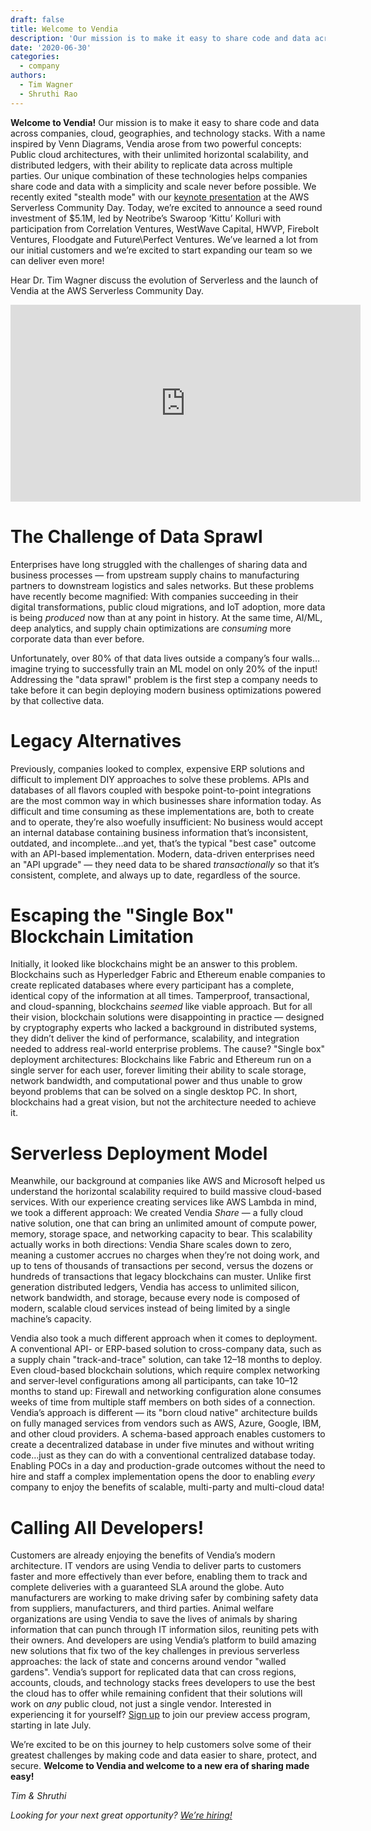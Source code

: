 ```yaml
---
draft: false
title: Welcome to Vendia
description: 'Our mission is to make it easy to share code and data across companies, cloud, geographies, and technology stacks.'
date: '2020-06-30'
categories:
  - company
authors:
  - Tim Wagner
  - Shruthi Rao
---
```


**Welcome to Vendia!** Our mission is to make it easy to share code and data across companies, cloud, geographies, and technology stacks. With a name inspired by Venn Diagrams, Vendia arose from two powerful concepts: Public cloud architectures, with their unlimited horizontal scalability, and distributed ledgers, with their ability to replicate data across multiple parties. Our unique combination of these technologies helps companies share code and data with a simplicity and scale never before possible. We recently exited "stealth mode" with our [keynote presentation](https://youtu.be/A1bL4pHuivU) at the AWS Serverless Community Day. Today, we’re excited to announce a seed round investment of $5.1M, led by Neotribe’s Swaroop ‘Kittu’ Kolluri with participation from Correlation Ventures, WestWave Capital, HWVP, Firebolt Ventures, Floodgate and Future\\Perfect Ventures. We’ve learned a lot from our initial customers and we’re excited to start expanding our team so we can deliver even more!

Hear Dr. Tim Wagner discuss the evolution of Serverless and the launch of Vendia at the AWS Serverless Community Day.

<iframe width="560" height="315" src="https://www.youtube.com/embed/6x6SHpkKbuo" frameBorder="0" allow="accelerometer; autoplay; clipboard-write; encrypted-media; gyroscope; picture-in-picture" allowFullScreen></iframe>


The Challenge of Data Sprawl
============================

Enterprises have long struggled with the challenges of sharing data and business processes — from upstream supply chains to manufacturing partners to downstream logistics and sales networks. But these problems have recently become magnified: With companies succeeding in their digital transformations, public cloud migrations, and IoT adoption, more data is being _produced_ now than at any point in history. At the same time, AI/ML, deep analytics, and supply chain optimizations are _consuming_ more corporate data than ever before.

Unfortunately, over 80% of that data lives outside a company’s four walls…imagine trying to successfully train an ML model on only 20% of the input! Addressing the "data sprawl" problem is the first step a company needs to take before it can begin deploying modern business optimizations powered by that collective data.

Legacy Alternatives
===================

Previously, companies looked to complex, expensive ERP solutions and difficult to implement DIY approaches to solve these problems. APIs and databases of all flavors coupled with bespoke point-to-point integrations are the most common way in which businesses share information today. As difficult and time consuming as these implementations are, both to create and to operate, they’re also woefully insufficient: No business would accept an internal database containing business information that’s inconsistent, outdated, and incomplete…and yet, that’s the typical "best case" outcome with an API-based implementation. Modern, data-driven enterprises need an "API upgrade" — they need data to be shared _transactionally_ so that it’s consistent, complete, and always up to date, regardless of the source.

Escaping the "Single Box" Blockchain Limitation
===============================================

Initially, it looked like blockchains might be an answer to this problem. Blockchains such as Hyperledger Fabric and Ethereum enable companies to create replicated databases where every participant has a complete, identical copy of the information at all times. Tamperproof, transactional, and cloud-spanning, blockchains _seemed_ like viable approach. But for all their vision, blockchain solutions were disappointing in practice — designed by cryptography experts who lacked a background in distributed systems, they didn’t deliver the kind of performance, scalability, and integration needed to address real-world enterprise problems. The cause? "Single box" deployment architectures: Blockchains like Fabric and Ethereum run on a single server for each user, forever limiting their ability to scale storage, network bandwidth, and computational power and thus unable to grow beyond problems that can be solved on a single desktop PC. In short, blockchains had a great vision, but not the architecture needed to achieve it.

Serverless Deployment Model
===========================

Meanwhile, our background at companies like AWS and Microsoft helped us understand the horizontal scalability required to build massive cloud-based services. With our experience creating services like AWS Lambda in mind, we took a different approach: We created Vendia _Share_ — a fully cloud native solution, one that can bring an unlimited amount of compute power, memory, storage space, and networking capacity to bear. This scalability actually works in both directions: Vendia Share scales down to zero, meaning a customer accrues no charges when they’re not doing work, and up to tens of thousands of transactions per second, versus the dozens or hundreds of transactions that legacy blockchains can muster. Unlike first generation distributed ledgers, Vendia has access to unlimited silicon, network bandwidth, and storage, because every node is composed of modern, scalable cloud services instead of being limited by a single machine’s capacity.

Vendia also took a much different approach when it comes to deployment. A conventional API- or ERP-based solution to cross-company data, such as a supply chain "track-and-trace" solution, can take 12–18 months to deploy. Even cloud-based blockchain solutions, which require complex networking and server-level configurations among all participants, can take 10–12 months to stand up: Firewall and networking configuration alone consumes weeks of time from multiple staff members on both sides of a connection. Vendia’s approach is different — its "born cloud native" architecture builds on fully managed services from vendors such as AWS, Azure, Google, IBM, and other cloud providers. A schema-based approach enables customers to create a decentralized database in under five minutes and without writing code…just as they can do with a conventional centralized database today. Enabling POCs in a day and production-grade outcomes without the need to hire and staff a complex implementation opens the door to enabling _every_ company to enjoy the benefits of scalable, multi-party and multi-cloud data!

Calling All Developers!
=======================

Customers are already enjoying the benefits of Vendia’s modern architecture. IT vendors are using Vendia to deliver parts to customers faster and more effectively than ever before, enabling them to track and complete deliveries with a guaranteed SLA around the globe. Auto manufacturers are working to make driving safer by combining safety data from suppliers, manufacturers, and third parties. Animal welfare organizations are using Vendia to save the lives of animals by sharing information that can punch through IT information silos, reuniting pets with their owners. And developers are using Vendia’s platform to build amazing new solutions that fix two of the key challenges in previous serverless approaches: the lack of state and concerns around vendor "walled gardens". Vendia’s support for replicated data that can cross regions, accounts, clouds, and technology stacks frees developers to use the best the cloud has to offer while remaining confident that their solutions will work on _any_ public cloud, not just a single vendor. Interested in experiencing it for yourself? [Sign up](https://vendia.com/sign-up) to join our preview access program, starting in late July.

We’re excited to be on this journey to help customers solve some of their greatest challenges by making code and data easier to share, protect, and secure. **Welcome to Vendia and welcome to a new era of sharing made easy!**

_Tim & Shruthi_

_Looking for your next great opportunity?_ [_We’re hiring!_](http://jobs.vendia.net)
